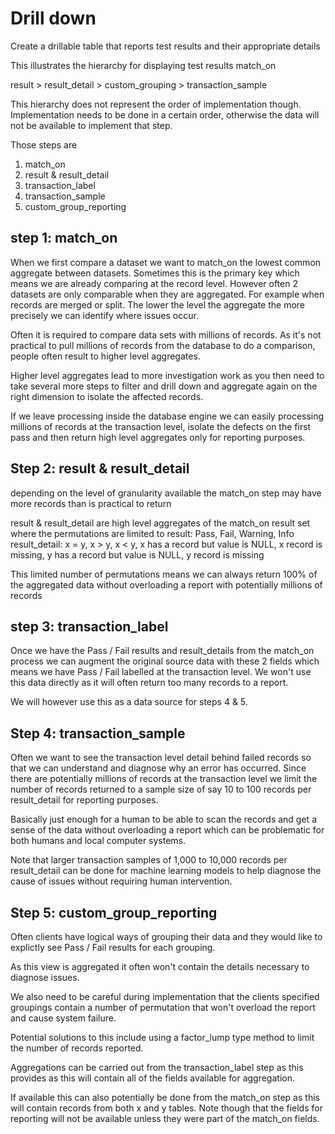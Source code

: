 # Drill down
Create a drillable table that reports test results and their appropriate details

This illustrates the hierarchy for displaying test results
match_on

result > result_detail > custom_grouping > transaction_sample

This hierarchy does not represent the order of implementation though. Implementation needs to be done in a certain order, otherwise the data will not be available to implement that step. 

Those steps are

1. match_on
2. result & result_detail
3. transaction_label
4. transaction_sample
5. custom_group_reporting

## step 1: match_on

When we first compare a dataset we want to match_on the lowest common aggregate between datasets. Sometimes this is the primary key which means we are already comparing at the record level. However often 2 datasets are only comparable when they are aggregated. For example when records are merged or split. The lower the level the aggregate the more precisely we can identify where issues occur. 

Often it is required to compare data sets with millions of records. As it's not practical to pull millions of records from the database to do a comparison, people often result to higher level aggregates. 

Higher level aggregates lead to more investigation work as you then need to take several more steps to filter and drill down and aggregate again on the right dimension to isolate the affected records. 

If we leave processing inside the database engine we can easily processing millions of records at the transaction level, isolate the defects on the first pass and then return high level aggregates only for reporting purposes. 

## Step 2: result & result_detail
depending on the level of granularity available the match_on step may have more records than is practical to return 

result & result_detail are high level aggregates of the match_on result set where the permutations are limited to
result: Pass, Fail, Warning, Info
result_detail: x = y, x > y, x < y, x has a record but value is NULL, x record is missing, y has a record but value is NULL, y record is missing

This limited number of permutations means we can always return 100% of the aggregated data without overloading a report with potentially millions of records

## step 3: transaction_label 
Once we have the Pass / Fail results and result_details from the match_on process we can augment the original source data with these 2 fields which means we have Pass / Fail labelled at the transaction level. We won't use this data directly as it will often return too many records to a report. 

We will however use this as a data source for steps 4 & 5.


## Step 4: transaction_sample
Often we want to see the transaction level detail behind failed records so that we can understand and diagnose why an error has occurred. Since there are potentially millions of records at the transaction level we limit the number of records returned to a sample size of say 10 to 100 records per result_detail for reporting purposes. 

Basically just enough for a human to be able to scan the records and get a sense of the data without overloading a report which can be problematic for both humans and local computer systems. 

Note that larger transaction samples of 1,000 to 10,000 records per result_detail can be done for machine learning models to help diagnose the cause of issues without requiring human intervention. 


## Step 5: custom_group_reporting
Often clients have logical ways of grouping their data and they would like to explictly see Pass / Fail results for each grouping. 

As this view is aggregated it often won't contain the details necessary to diagnose issues. 

We also need to be careful during implementation that the clients specified groupings contain a number of permutation that won't overload the report and cause system failure. 

Potential solutions to this include using a factor_lump type method to limit the number of records reported. 

Aggregations can be carried out from the transaction_label step as this provides as this will contain all of the fields available for aggregation. 

If available this can also potentially be done from the match_on step as this will contain records from both x and y tables. Note though that the fields for reporting will not be available unless they were part of the match_on fields. 






